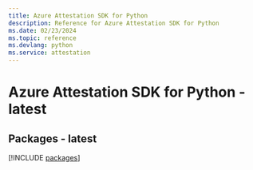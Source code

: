```yaml
---
title: Azure Attestation SDK for Python
description: Reference for Azure Attestation SDK for Python
ms.date: 02/23/2024
ms.topic: reference
ms.devlang: python
ms.service: attestation
---
```

# Azure Attestation SDK for Python - latest
## Packages - latest
[!INCLUDE [packages](attestation-index.md)]